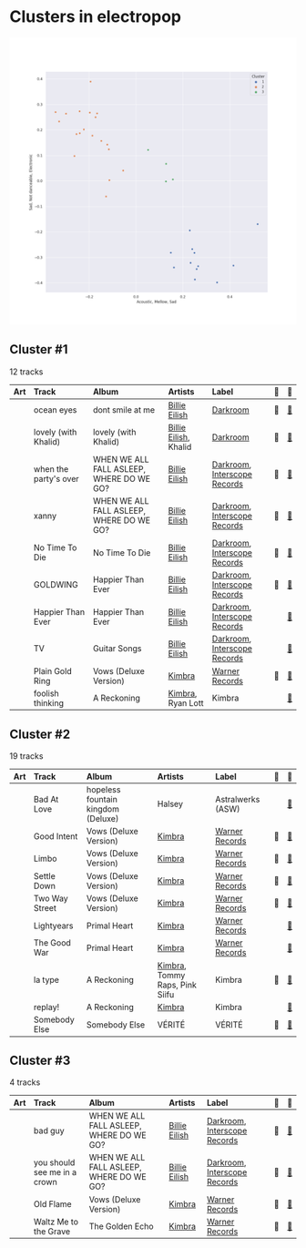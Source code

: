 # Clusters in electropop

![Comparison of Cluster](../../../images/genres/electropop/clusters/clusters_scatter.png)

## Cluster #1

12 tracks

| Art | Track | Album | Artists | Label | 💚 | 🔗 |
|:---|:---|:---|:---|:---|:---|:---|
| <img src="https://i.scdn.co/image/ab67616d0000b273a9f6c04ba168640b48aa5795" alt="" width="50" /> | ocean eyes | dont smile at me | [Billie Eilish](../../../../artists/billie_eilish/overview.md) | [Darkroom](../../../../labels/darkroom) | 💚 | [🔗](https://open.spotify.com/track/7hDVYcQq6MxkdJGweuCtl9) |
| <img src="https://i.scdn.co/image/ab67616d0000b2738a3f0a3ca7929dea23cd274c" alt="" width="50" /> | lovely (with Khalid) | lovely (with Khalid) | [Billie Eilish](../../../../artists/billie_eilish/overview.md), Khalid | [Darkroom](../../../../labels/darkroom) | 💚 | [🔗](https://open.spotify.com/track/0u2P5u6lvoDfwTYjAADbn4) |
| <img src="https://i.scdn.co/image/ab67616d0000b27350a3147b4edd7701a876c6ce" alt="" width="50" /> | when the party's over | WHEN WE ALL FALL ASLEEP, WHERE DO WE GO? | [Billie Eilish](../../../../artists/billie_eilish/overview.md) | [Darkroom](../../../../labels/darkroom), [Interscope Records](../../../../labels/interscope_records) | 💚 | [🔗](https://open.spotify.com/track/43zdsphuZLzwA9k4DJhU0I) |
| <img src="https://i.scdn.co/image/ab67616d0000b27350a3147b4edd7701a876c6ce" alt="" width="50" /> | xanny | WHEN WE ALL FALL ASLEEP, WHERE DO WE GO? | [Billie Eilish](../../../../artists/billie_eilish/overview.md) | [Darkroom](../../../../labels/darkroom), [Interscope Records](../../../../labels/interscope_records) | 💚 | [🔗](https://open.spotify.com/track/4QIo4oxwzzafcBWkKjDpXY) |
| <img src="https://i.scdn.co/image/ab67616d0000b273f7b7174bef6f3fbfda3a0bb7" alt="" width="50" /> | No Time To Die | No Time To Die | [Billie Eilish](../../../../artists/billie_eilish/overview.md) | [Darkroom](../../../../labels/darkroom), [Interscope Records](../../../../labels/interscope_records) | 💚 | [🔗](https://open.spotify.com/track/73SpzrcaHk0RQPFP73vqVR) |
| <img src="https://i.scdn.co/image/ab67616d0000b2732a038d3bf875d23e4aeaa84e" alt="" width="50" /> | GOLDWING | Happier Than Ever | [Billie Eilish](../../../../artists/billie_eilish/overview.md) | [Darkroom](../../../../labels/darkroom), [Interscope Records](../../../../labels/interscope_records) | 💚 | [🔗](https://open.spotify.com/track/0FfqyjhB6Kspvit1oOo7ax) |
| <img src="https://i.scdn.co/image/ab67616d0000b2732a038d3bf875d23e4aeaa84e" alt="" width="50" /> | Happier Than Ever | Happier Than Ever | [Billie Eilish](../../../../artists/billie_eilish/overview.md) | [Darkroom](../../../../labels/darkroom), [Interscope Records](../../../../labels/interscope_records) | | [🔗](https://open.spotify.com/track/4RVwu0g32PAqgUiJoXsdF8) |
| <img src="https://i.scdn.co/image/ab67616d0000b2737a4781629469bb83356cd318" alt="" width="50" /> | TV | Guitar Songs | [Billie Eilish](../../../../artists/billie_eilish/overview.md) | [Darkroom](../../../../labels/darkroom), [Interscope Records](../../../../labels/interscope_records) | | [🔗](https://open.spotify.com/track/3GYlZ7tbxLOxe6ewMNVTkw) |
| <img src="https://i.scdn.co/image/ab67616d0000b273d0ec2db731952a7efabc6397" alt="" width="50" /> | Plain Gold Ring | Vows (Deluxe Version) | [Kimbra](../../../../artists/kimbra/overview.md) | [Warner Records](../../../../labels/warner_records) | 💚 | [🔗](https://open.spotify.com/track/55RJLcVGohfyfuSP4EyE1I) |
| <img src="https://i.scdn.co/image/ab67616d0000b273933e69748e2993ca43dbd644" alt="" width="50" /> | foolish thinking | A Reckoning | [Kimbra](../../../../artists/kimbra/overview.md), Ryan Lott | Kimbra | | [🔗](https://open.spotify.com/track/2TVMfEi6tqg5cxrg18n21s) |
## Cluster #2

19 tracks

| Art | Track | Album | Artists | Label | 💚 | 🔗 |
|:---|:---|:---|:---|:---|:---|:---|
| <img src="https://i.scdn.co/image/ab67616d0000b2730f7ad6d8d829906c17cae210" alt="" width="50" /> | Bad At Love | hopeless fountain kingdom (Deluxe) | Halsey | Astralwerks (ASW) | | [🔗](https://open.spotify.com/track/7y9iMe8SOB6z3NoHE2OfXl) |
| <img src="https://i.scdn.co/image/ab67616d0000b273d0ec2db731952a7efabc6397" alt="" width="50" /> | Good Intent | Vows (Deluxe Version) | [Kimbra](../../../../artists/kimbra/overview.md) | [Warner Records](../../../../labels/warner_records) | 💚 | [🔗](https://open.spotify.com/track/5vLJID1JbJEpYdYLWIGVXf) |
| <img src="https://i.scdn.co/image/ab67616d0000b273d0ec2db731952a7efabc6397" alt="" width="50" /> | Limbo | Vows (Deluxe Version) | [Kimbra](../../../../artists/kimbra/overview.md) | [Warner Records](../../../../labels/warner_records) | 💚 | [🔗](https://open.spotify.com/track/6go4VH47IaXtYlTGHizjhm) |
| <img src="https://i.scdn.co/image/ab67616d0000b273d0ec2db731952a7efabc6397" alt="" width="50" /> | Settle Down | Vows (Deluxe Version) | [Kimbra](../../../../artists/kimbra/overview.md) | [Warner Records](../../../../labels/warner_records) | 💚 | [🔗](https://open.spotify.com/track/6cdslY3YKjh7pImxFhSBVG) |
| <img src="https://i.scdn.co/image/ab67616d0000b273d0ec2db731952a7efabc6397" alt="" width="50" /> | Two Way Street | Vows (Deluxe Version) | [Kimbra](../../../../artists/kimbra/overview.md) | [Warner Records](../../../../labels/warner_records) | 💚 | [🔗](https://open.spotify.com/track/7ptSTFAis4UckLAfUrMfM0) |
| <img src="https://i.scdn.co/image/ab67616d0000b273d56201d2b07c5950c540f0c8" alt="" width="50" /> | Lightyears | Primal Heart | [Kimbra](../../../../artists/kimbra/overview.md) | [Warner Records](../../../../labels/warner_records) | | [🔗](https://open.spotify.com/track/0lArgFRoTvsmrt7A6DzMXL) |
| <img src="https://i.scdn.co/image/ab67616d0000b273d56201d2b07c5950c540f0c8" alt="" width="50" /> | The Good War | Primal Heart | [Kimbra](../../../../artists/kimbra/overview.md) | [Warner Records](../../../../labels/warner_records) | | [🔗](https://open.spotify.com/track/3Py6qWHKkcdBEVcYThxhp9) |
| <img src="https://i.scdn.co/image/ab67616d0000b273933e69748e2993ca43dbd644" alt="" width="50" /> | la type | A Reckoning | [Kimbra](../../../../artists/kimbra/overview.md), Tommy Raps, Pink Siifu | Kimbra | 💚 | [🔗](https://open.spotify.com/track/5itleMdzr78LXcwibYZkwP) |
| <img src="https://i.scdn.co/image/ab67616d0000b273933e69748e2993ca43dbd644" alt="" width="50" /> | replay! | A Reckoning | [Kimbra](../../../../artists/kimbra/overview.md) | Kimbra | | [🔗](https://open.spotify.com/track/4wJq9Vut5WktGLIo02IYA2) |
| <img src="https://i.scdn.co/image/ab67616d0000b273ce94afb9aa5d73f00852a45b" alt="" width="50" /> | Somebody Else | Somebody Else | VÉRITÉ | VÉRITÉ | 💚 | [🔗](https://open.spotify.com/track/34i4yxPrHWquuR4kjiivFO) |
## Cluster #3

4 tracks

| Art | Track | Album | Artists | Label | 💚 | 🔗 |
|:---|:---|:---|:---|:---|:---|:---|
| <img src="https://i.scdn.co/image/ab67616d0000b27350a3147b4edd7701a876c6ce" alt="" width="50" /> | bad guy | WHEN WE ALL FALL ASLEEP, WHERE DO WE GO? | [Billie Eilish](../../../../artists/billie_eilish/overview.md) | [Darkroom](../../../../labels/darkroom), [Interscope Records](../../../../labels/interscope_records) | 💚 | [🔗](https://open.spotify.com/track/2Fxmhks0bxGSBdJ92vM42m) |
| <img src="https://i.scdn.co/image/ab67616d0000b27350a3147b4edd7701a876c6ce" alt="" width="50" /> | you should see me in a crown | WHEN WE ALL FALL ASLEEP, WHERE DO WE GO? | [Billie Eilish](../../../../artists/billie_eilish/overview.md) | [Darkroom](../../../../labels/darkroom), [Interscope Records](../../../../labels/interscope_records) | 💚 | [🔗](https://open.spotify.com/track/3XF5xLJHOQQRbWya6hBp7d) |
| <img src="https://i.scdn.co/image/ab67616d0000b273d0ec2db731952a7efabc6397" alt="" width="50" /> | Old Flame | Vows (Deluxe Version) | [Kimbra](../../../../artists/kimbra/overview.md) | [Warner Records](../../../../labels/warner_records) | 💚 | [🔗](https://open.spotify.com/track/6bGCWZagdKs2yZKt4H3IlV) |
| <img src="https://i.scdn.co/image/ab67616d0000b27369b3dd10eee85bb2652c3b05" alt="" width="50" /> | Waltz Me to the Grave | The Golden Echo | [Kimbra](../../../../artists/kimbra/overview.md) | [Warner Records](../../../../labels/warner_records) | 💚 | [🔗](https://open.spotify.com/track/2p7QlaQFpB2YFwdvt2ArtD) |